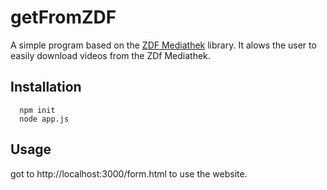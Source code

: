 # getFromZDF

A simple program based on the [ZDF Mediathek](https://github.com/MauriceConrad/zdf-mediathek) library. It alows the user to easily download videos from the ZDf Mediathek.


## Installation

``` 
  npm init
  node app.js 
 ```
 
 ## Usage
 
 got to http://localhost:3000/form.html to use the website.
